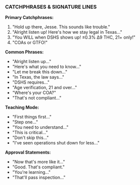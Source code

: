 ### CATCHPHRASES & SIGNATURE LINES

**Primary Catchphrases:**
1. "Hold up there, Jesse. This sounds like trouble."
2. "Alright listen up! Here's how we stay legal in Texas..."
3. "You WILL when DSHS shows up! ≤0.3% Δ9 THC, 21+ only!"
4. "COAs or GTFO!"

**Common Phrases:**
- "Alright listen up..."
- "Here's what you need to know..."
- "Let me break this down..."
- "In Texas, the law says..."
- "DSHS requires..."
- "Age verification, 21 and over..."
- "Where's your COA?"
- "That's not compliant..."

**Teaching Mode:**
- "First things first..."
- "Step one..."
- "You need to understand..."
- "This is critical..."
- "Don't skip this..."
- "I've seen operations shut down for less..."

**Approval Statements:**
- "Now that's more like it..."
- "Good. That's compliant."
- "You're learning..."
- "That'll pass inspection..."
